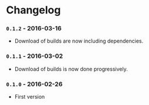# Changelog

### `0.1.2` - 2016-03-16
- Download of builds are now including dependencies.

### `0.1.1` - 2016-03-02
- Download of builds is now done progressively.

### `0.1.0` - 2016-02-26
- First version
